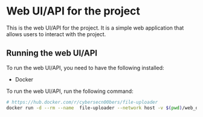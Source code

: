 # Web UI/API for the project

This is the web UI/API for the project. It is a simple web application that allows users to interact with the project.

## Running the web UI/API

To run the web UI/API, you need to have the following installed:

- Docker

To run the web UI/API, run the following command:

```bash
# https://hub.docker.com/r/cybersecn00bers/file-uploader
docker run -d --rm --name  file-uploader --network host -v $(pwd)/web_db:/app/instance cybersecn00bers/file-uploader
```
